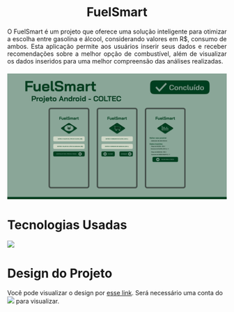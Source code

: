 <h1 align="center">FuelSmart</h1>
<p align="justify">O FuelSmart é um projeto que oferece uma solução inteligente para otimizar a escolha entre gasolina e álcool, considerando valores em R$, consumo de ambos. 
Esta aplicação permite aos usuários inserir seus dados e receber recomendações sobre a melhor opção de combustível, além de visualizar os dados inseridos para uma melhor compreensão das análises realizadas.</p>

<h4 align="center"> <img src="/public/Project.png" alt="FuelSmart"/> </h4>

<h1 align="left"> Tecnologias Usadas </h1>
<img src="https://skillicons.dev/icons?i=java,htmx,androidstudio" />


<h1 align="left"> Design do Projeto </h1>

Você pode visualizar o design por [esse link](https://www.figma.com/file/pBNX5SfFoW0aOZmO4MbAvE/FuelSmart?type=design&node-id=0%3A1&mode=design&t=IMxhl9tdo15a61Hj-1). Será necessário uma conta do <a href="https://www.figma.com"> <img src="https://skillicons.dev/icons?i=figma" /></a>  para visualizar. 
